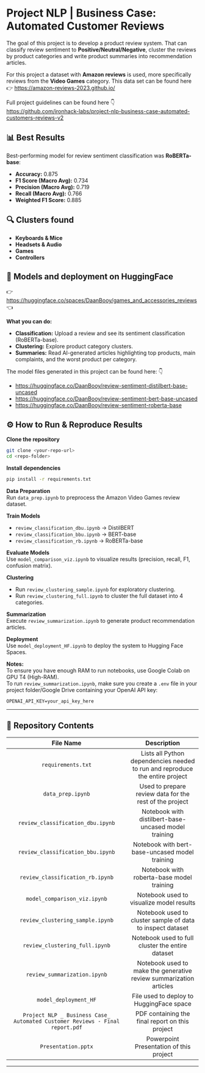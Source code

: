 # Project NLP | Business Case: Automated Customer Reviews

The goal of this project is to develop a product review system. That can classify review sentiment to **Positive/Neutral/Negative**, cluster the reviews by product categories and write product summaries into recommendation articles.

For this project a dataset with **Amazon reviews** is used, more specifically reviews from the **Video Games** category. This data set can be found here 👉 https://amazon-reviews-2023.github.io/ 

Full project guidelines can be found here 👇  
https://github.com/ironhack-labs/project-nlp-business-case-automated-customers-reviews-v2 

## 📊 Best Results

Best-performing model for review sentiment classification was **RoBERTa-base**:

- **Accuracy:** 0.875  
- **F1 Score (Macro Avg):** 0.734  
- **Precision (Macro Avg):** 0.719  
- **Recall (Macro Avg):** 0.766  
- **Weighted F1 Score:** 0.885  

## 🔍 Clusters found

 - **Keyboards & Mice**
 - **Headsets & Audio**
 - **Games**
 - **Controllers**

## 🤗 Models and deployment on HuggingFace

👉 https://huggingface.co/spaces/DaanBooy/games_and_accessories_reviews 👈

**What you can do:**
- **Classification:** Upload a review and see its sentiment classification (RoBERTa-base).
- **Clustering:** Explore product category clusters.
- **Summaries:** Read AI-generated articles highlighting top products, main complaints, and the worst product per category.

The model files generated in this project can be found here: 👇

 - https://huggingface.co/DaanBooy/review-sentiment-distilbert-base-uncased
 - https://huggingface.co/DaanBooy/review-sentiment-bert-base-uncased
 - https://huggingface.co/DaanBooy/review-sentiment-roberta-base

## ⚙️ How to Run & Reproduce Results

**Clone the repository**

```bash
git clone <your-repo-url>
cd <repo-folder>
```

**Install dependencies**

```bash
pip install -r requirements.txt
```

**Data Preparation**  
Run `data_prep.ipynb` to preprocess the Amazon Video Games review dataset.

**Train Models**
- `review_classification_dbu.ipynb` → DistilBERT  
- `review_classification_bbu.ipynb` → BERT-base  
- `review_classification_rb.ipynb` → RoBERTa-base

**Evaluate Models**  
Use `model_comparison_viz.ipynb` to visualize results (precision, recall, F1, confusion matrix).

**Clustering**
- Run `review_clustering_sample.ipynb` for exploratory clustering.  
- Run `review_clustering_full.ipynb` to cluster the full dataset into 4 categories.

**Summarization**  
Execute `review_summarization.ipynb` to generate product recommendation articles.

**Deployment**  
Use `model_deployment_HF.ipynb` to deploy the system to Hugging Face Spaces.

**Notes:**  
To ensure you have enough RAM to run notebooks, use Google Colab on GPU T4 (High-RAM).  
To run `review_summarization.ipynb`, make sure you create a `.env` file in your project folder/Google Drive containing your OpenAI API key:
```
OPENAI_API_KEY=your_api_key_here
```

---

## 📂 Repository Contents

| File Name | Description |
:-----------:|:-------------:|
| `requirements.txt` | Lists all Python dependencies needed to run and reproduce the entire project |
| `data_prep.ipynb` | Used to prepare review data for the rest of the project |
| `review_classification_dbu.ipynb` | Notebook with distilbert-base-uncased model training |
| `review_classification_bbu.ipynb` | Notebook with bert-base-uncased model training |
| `review_classification_rb.ipynb` | Notebook with roberta-base model training |
| `model_comparison_viz.ipynb` | Notebook used to visualize model results|
| `review_clustering_sample.ipynb` | Notebook used to cluster sample of data to inspect dataset |
| `review_clustering_full.ipynb` | Notebook used to full cluster the entire dataset |
| `review_summarization.ipynb` | Notebook used to make the generative review summarization articles |
| `model_deployment_HF` | File used to deploy to HuggingFace space |
| `Project NLP _ Business Case_ Automated Customer Reviews - Final report.pdf` | PDF containing the final report on this project|
| `Presentation.pptx` | Powerpoint Presentation of this project |

---
